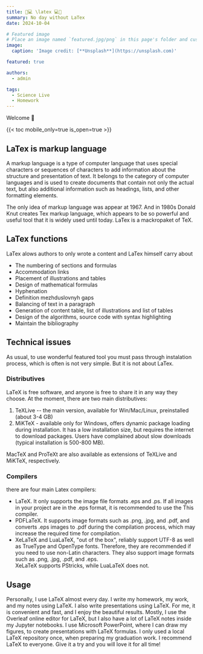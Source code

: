 ```yaml
---
title: 📝💻 \latex 💻📝
summary: No day without LaTex
date: 2024-10-04

# Featured image
# Place an image named `featured.jpg/png` in this page's folder and customize its options here.
image:
  caption: 'Image credit: [**Unsplash**](https://unsplash.com)'

featured: true 

authors:
  - admin

tags:
  - Science Live
  - Homework
---
```


Welcome 👋

{{< toc mobile_only=true is_open=true >}}

## LaTex is markup language

A markup language is a type of computer language that uses special characters or sequences of characters to add information about the structure and presentation of text. It belongs to the category of computer languages and is used to create documents that contain not only the actual text, but also additional information such as headings, lists, and other formatting elements.

The only idea of markup language was appear at 1967. And in 1980s Donald Knut creates Tex markup language, which appears to be so powerful and useful tool that it is widely used until today. LaTex is a mackropaket of TeX. 

## LaTex functions

LaTex alows authors to only wrote a content and LaTex himself carry about
- The numbering of sections and formulas     
- Accommodation links     
- Placement of illustrations and tables     
- Design of mathematical formulas     
- Hyphenation    
- Definition mezhduslovnyh gaps     
- Balancing of text in a paragraph     
- Generation of content table, list of illustrations and list of tables     
- Design of the algorithms, source code with syntax highlighting    
- Maintain the bibliography     

## Technical issues

As usual, to use wonderful featured tool you must pass through instalation process, which is often is not very simple. But it is not about LaTex.

### Distributives

LaTeX is free software, and anyone is free to share it in any way they choose. At the moment, there are two main distributives:

1. TeXLive -- the main version, available for Win/Mac/Linux, preinstalled (about 3-4 GB)   
2. MiKTeX - available only for Windows, offers dynamic package loading during installation. It has a low installation size, but requires the internet to download packages. Users have complained about slow downloads (typical installation is 500-800 MB).

MacTeX and ProTeXt are also available as extensions of TeXLive and MiKTeX, respectively.

### Compilers 

there are four main Latex compilers:

- LaTeX. It only supports the image file formats .eps and .ps. If all images in your project are in the .eps format, it is recommended to use the This compiler.    
- PDFLaTeX. It supports image formats such as .png, .jpg, and .pdf, and converts .eps images to .pdf during the compilation process, which may increase the required time for compilation.    
- XeLaTeX and LuaLaTeX, "out of the box", reliably support UTF-8 as well as TrueType and OpenType fonts. Therefore, they are recommended if you need to use non-Latin characters. They also support image formats such as .png, .jpg, .pdf, and .eps.    
XeLaTeX supports PStricks, while LuaLaTeX does not.     

## Usage

Personally, I use LaTeX almost every day. I write my homework, my work, and my notes using LaTeX. I also write presentations using LaTeX. For me, it is convenient and fast, and I enjoy the beautiful results. Mostly, I use the Overleaf online editor for LaTeX, but I also have a lot of LaTeX notes inside my Jupyter notebooks. I use Microsoft PowerPoint, where I can draw my figures, to create presentations with LaTeX formulas. I only used a local LaTeX repository once, when preparing my graduation work. I recommend LaTeX to everyone. Give it a try and you will love it for all time!